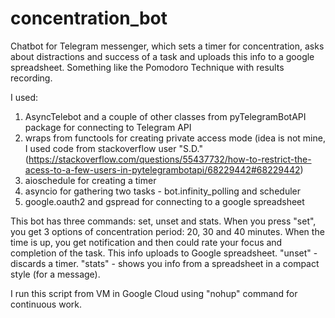 # concentration_bot
Chatbot for Telegram messenger, which sets a timer for concentration, asks about distractions and success of a task and uploads this info to a google spreadsheet. Something like the Pomodoro Technique with results recording.

I used:
1. AsyncTelebot and a couple of other classes from pyTelegramBotAPI package for connecting to Telegram API
2. wraps from functools for creating private access mode (idea is not mine, I used code from stackoverflow user "S.D." (https://stackoverflow.com/questions/55437732/how-to-restrict-the-acess-to-a-few-users-in-pytelegrambotapi/68229442#68229442)
3. aioschedule for creating a timer
4. asyncio for gathering two tasks - bot.infinity_polling and scheduler
5. google.oauth2 and gspread for connecting to a google spreadsheet

This bot has three commands: set, unset and stats. When you press "set", you get 3 options of concentration period: 20, 30 and 40 minutes. When the time is up, you get notification and then could rate your focus and completion of the task. This info uploads to Google spreadsheet. "unset" - discards a timer. "stats" - shows you info from a spreadsheet in a compact style (for a message).

I run this script from VM in Google Cloud using "nohup" command for continuous work.
